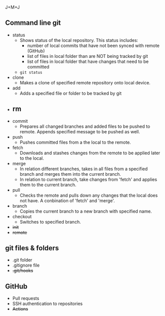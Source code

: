J+M+J
## Command line git

- status
  - Shows status of the local repository. This status includes:
    - number of local commits that have not been synced with remote (GitHub)
    - list of files in local folder than are NOT being tracked by git
    - list of files in local folder that have changes that need to be committed
  - `git status`
- clone
  - Makes a clone of specified remote repository onto local device.
- add
  - Adds a specified file or folder to be tracked by git
- rm
  - 
- commit
  - Prepares all changed branches and added files to be pushed to remote. Appends specified message to be pushed as well.  
- push
  - Pushes committed files from a the local to the remote.
- fetch
  - Downloads and stashes changes from the remote to be applied later to the local.
- merge
  - In relation different branches, takes in all files from a specified branch and merges them into the current branch.
  - In relation to current branch, take changes from 'fetch' and applies them to the current branch.
- pull
  - Checks the remote and pulls down any changes that the local does not have. A conbination of 'fetch' and 'merge'. 
- branch
  - Copies the current branch to a new branch with specified name.
- checkout
  - Switches to specified branch.
- ~~init~~
- ~~remote~~

## git files & folders

- .git folder
- .gitignore file
- ~~.git/hooks~~

## GitHub

- Pull requests
- SSH authentication to repositories
- ~~Actions~~

